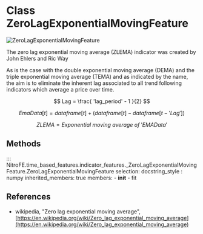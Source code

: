 

# Class ZeroLagExponentialMovingFeature

![ZeroLagExponentialMovingFeature](https://media.giphy.com/media/lW7PIM2hbP0fMw0roa/giphy.gif)


The zero lag exponential moving average (ZLEMA) indicator was created by John Ehlers and Ric Way

As is the case with the double exponential moving average (DEMA) and the triple exponential moving average (TEMA) and as indicated by the name, the aim is to eliminate the inherent lag associated to all trend following indicators which average a price over time.

$$
Lag = \frac{ 'lag_period' - 1 }{2}
$$

$$
EmaData[t] = dataframe[t] + (dataframe[t] - dataframe[t-'Lag'])
$$

$$
ZLEMA = Exponential \ moving \ average \ of \ 'EMAData'
$$


## Methods

::: NitroFE.time_based_features.indicator_features._ZeroLagExponentialMovingFeature.ZeroLagExponentialMovingFeature
    selection:
        docstring_style : numpy
        inherited_members: true
        members:
        - __init__
        - fit

References
----------
* wikipedia, "Zero lag exponential moving average",
    [https://en.wikipedia.org/wiki/Zero_lag_exponential_moving_average](https://en.wikipedia.org/wiki/Zero_lag_exponential_moving_average)